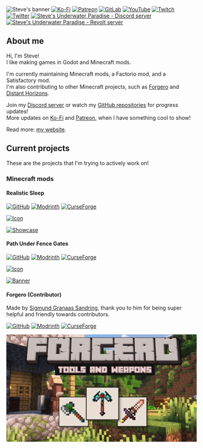 ![Steve's banner](https://user-images.githubusercontent.com/62797992/197303154-a72e7e1b-ca6b-4865-aed6-b90a679fd675.png)
[![Ko-Fi](https://cdn.jsdelivr.net/npm/@intergrav/devins-badges@3/assets/cozy/donate/kofi-singular_vector.svg)](https://ko-fi.com/Steveplays)
[![Patreon](https://cdn.jsdelivr.net/npm/@intergrav/devins-badges@3/assets/cozy/donate/patreon-singular_vector.svg)](https://patreon.com/Steveplays28)
[![GitLab](https://cdn.jsdelivr.net/npm/@intergrav/devins-badges@3/assets/cozy/social/gitlab-singular_vector.svg)](https://gitlab.com/Steveplays)
[![YouTube](https://cdn.jsdelivr.net/npm/@intergrav/devins-badges@3/assets/cozy/social/youtube-singular_vector.svg)](https://youtube.com/Steveplays28)
[![Twitch](https://cdn.jsdelivr.net/npm/@intergrav/devins-badges@3/assets/cozy/social/twitch-singular_vector.svg)](https://twitch.tv/Steveplays28)
[![Twitter](https://cdn.jsdelivr.net/npm/@intergrav/devins-badges@3/assets/cozy/social/twitter-singular_vector.svg)](https://twitter.com/Steveplays28)
[![Steve's Underwater Paradise - Discord server](https://cdn.jsdelivr.net/npm/@intergrav/devins-badges@3/assets/cozy/social/discord-singular_vector.svg)](https://discord.gg/KbWxgGg)
[![Steve's Underwater Paradise - Revolt server](https://cdn.jsdelivr.net/npm/@intergrav/devins-badges@3/assets/cozy/social/revolt-singular_vector.svg)](https://rvlt.gg/gYXfebk5)

## About me

Hi, I'm Steve!  
I like making games in Godot and Minecraft mods.

I'm currently maintaining Minecraft mods, a Factorio mod, and a Satisfactory mod.  
I'm also contributing to other Minecraft projects, such as [Forgero](https://github.com/SigmundGranaas/forgero) and [Distant Horizons](https://gitlab.com/jeseibel/distant-horizons).

Join my [Discord server](https://discord.gg/KbWxgGg) or watch my [GitHub repositories](https://github.com/Steveplays28?tab=repositories) for progress updates!  
More updates on [Ko-Fi](<https://ko-fi.com/steveplays>) and [Patreon](https://www.patreon.com/Steveplays28), when I have something cool to show!

Read more: [my website](https://steveplays28.github.io).

## Current projects

These are the projects that I'm trying to actively work on!

### Minecraft mods

#### Realistic Sleep

[![GitHub](https://cdn.jsdelivr.net/npm/@intergrav/devins-badges@3/assets/cozy-minimal/available/github_vector.svg)](https://github.com/steves-underwater-paradise/stevesrealisticsleep)
[![Modrinth](https://cdn.jsdelivr.net/npm/@intergrav/devins-badges@3/assets/cozy-minimal/available/modrinth_vector.svg)](https://modrinth.com/mod/stevesrealisticsleep)
[![CurseForge](https://cdn.jsdelivr.net/npm/@intergrav/devins-badges@3/assets/cozy-minimal/available/curseforge_vector.svg)](https://www.curseforge.com/minecraft/mc-mods/stevesrealisticsleep)

[![Icon](https://github.com/steves-underwater-paradise/stevesrealisticsleep/blob/adcabf2d504042b67aaba5491fbc01ab8125feb8/docs/media/icon_128x128.png)](https://github.com/steves-underwater-paradise/stevesrealisticsleep)

[![Showcase](https://github.com/steves-underwater-paradise/stevesrealisticsleep/blob/adcabf2d504042b67aaba5491fbc01ab8125feb8/docs/media/realistic_sleep.gif)](https://github.com/steves-underwater-paradise/stevesrealisticsleep)

#### Path Under Fence Gates

[![GitHub](https://cdn.jsdelivr.net/npm/@intergrav/devins-badges@3/assets/cozy-minimal/available/github_vector.svg)](https://github.com/Steveplays28/pathunderfencegates)
[![Modrinth](https://cdn.jsdelivr.net/npm/@intergrav/devins-badges@3/assets/cozy-minimal/available/modrinth_vector.svg)](https://modrinth.com/mod/pathunderfencegates)
[![CurseForge](https://cdn.jsdelivr.net/npm/@intergrav/devins-badges@3/assets/cozy-minimal/available/curseforge_vector.svg)](https://www.curseforge.com/minecraft/mc-mods/pathunderfencegates)

[![Icon](https://github.com/Steveplays28/pathunderfencegates/blob/e4e36209f41fb3aefd308fe871de6092def0762c/docs/media/icon_128x128.png)](https://github.com/Steveplays28/pathunderfencegates)

[![Banner](https://github.com/Steveplays28/pathunderfencegates/blob/e4e36209f41fb3aefd308fe871de6092def0762c/docs/media/all_fixes.png)](https://github.com/Steveplays28/pathunderfencegates)

#### Forgero (Contributor)

Made by [Sigmund Granaas Sandring](https://github.com/SigmundGranaas), thank you to him for being super helpful and friendly towards contributors.

[![GitHub](https://cdn.jsdelivr.net/npm/@intergrav/devins-badges@3/assets/cozy-minimal/available/github_vector.svg)](https://github.com/SigmundGranaas/forgero)
[![Modrinth](https://cdn.jsdelivr.net/npm/@intergrav/devins-badges@3/assets/cozy-minimal/available/modrinth_vector.svg)](https://modrinth.com/mod/forgero)
[![CurseForge](https://cdn.jsdelivr.net/npm/@intergrav/devins-badges@3/assets/cozy-minimal/available/curseforge_vector.svg)](https://www.curseforge.com/minecraft/mc-mods/forgero)

![Banner](https://github.com/SigmundGranaas/forgero/blob/5a4d7d21c2ab385c0a0b76641a035c37fb9aebbc/assets/banner.png)
